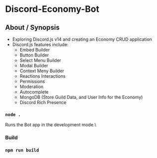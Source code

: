 # Discord-Economy-Bot

## About / Synopsis

* Exploring Discord.js v14 and creating an Economy CRUD application
* Discord.js features include:
   - Embed Builder
  - Button Builder
   - Select Menu Builder
   - Modal Builder
  - Context Meny Builder
  - Reactions Interactions
  - Permissions
  - Moderation
  - Autocomplete
  - MongoDB (Store Guild Data, and User Info for the Economy)
   - Discord Rich Presence 
 
### `node .`

Runs the Bot app in the development mode.\

### Build

### `npm run build`
